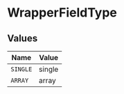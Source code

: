 # WrapperFieldType


## Values

| Name     | Value    |
| -------- | -------- |
| `SINGLE` | single   |
| `ARRAY`  | array    |